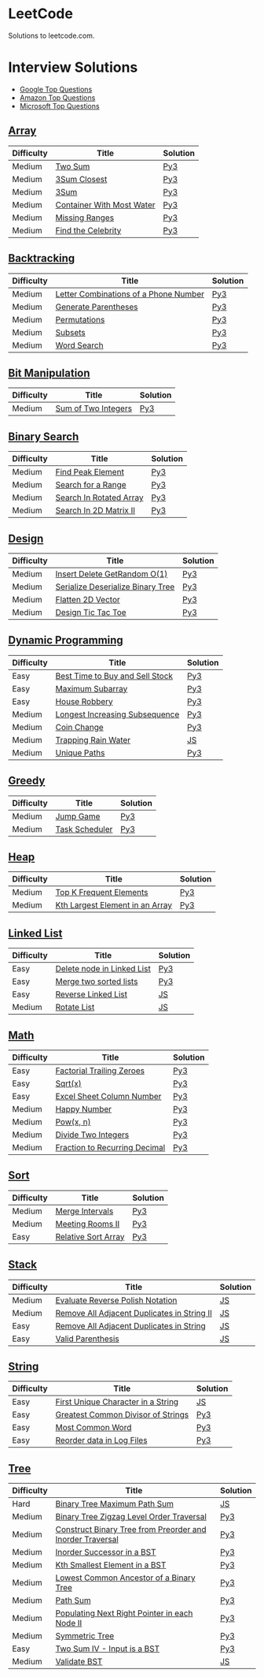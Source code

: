 LeetCode
========
Solutions to leetcode.com.

Interview Solutions
========

* [Google Top Questions](./Google-Top-Questions/README.md)
* [Amazon Top Questions](./Amazon-Top-Questions/README.md)
* [Microsoft Top Questions](./Microsoft-Top-Questions/README.md)


[Array](https://leetcode.com/tag/array/)
--------

| Difficulty | Title | Solution |
| ---------- | ----- | -------- |
| Medium | [Two Sum](https://leetcode.com/problems/two-sum/) | [Py3](./algorithms/array/two-sum.py) |
| Medium | [3Sum Closest](https://leetcode.com/problems/3sum-closest/) | [Py3](./algorithms/array/3sum-closest.py) |
| Medium | [3Sum](https://leetcode.com/problems/3sum/) | [Py3](./algorithms/array/3sum.py) |
| Medium | [Container With Most Water](https://leetcode.com/problems/container-with-most-water/) | [Py3](./algorithms/array/containerWithMostWater.py) |
| Medium | [Missing Ranges](https://leetcode.com/problems/missing-ranges/) | [Py3](./algorithms/array/missing-ranges.py) |
| Medium | [Find the Celebrity](https://leetcode.com/problems/find-the-celebrity/) | [Py3](./algorithms/array/find-the-celebrity.py) |

[Backtracking](https://leetcode.com/tag/backtracking/)
--------

| Difficulty | Title | Solution |
| ---------- | ----- | -------- |
| Medium | [Letter Combinations of a Phone Number](https://leetcode.com/problems/letter-combinations-of-a-phone-number/) | [Py3](./algorithms/backtracking/letterCombinationsOfAPhoneNumber.py) |
| Medium | [Generate Parentheses](https://leetcode.com/problems/generate-parenthesis/) | [Py3](./algorithms/backtracking/generateParenthesis.py) |
| Medium | [Permutations](https://leetcode.com/problems/permutations/) | [Py3](./algorithms/backtracking/permutations.py) |
| Medium | [Subsets](https://leetcode.com/problems/subsets/) | [Py3](./algorithms/backtracking/subsets.py) |
| Medium | [Word Search](https://leetcode.com/problems/word-search/) | [Py3](./algorithms/backtracking/wordSearch.py) |

[Bit Manipulation](https://leetcode.com/tag/bit-manipulation/)
--------

| Difficulty | Title | Solution |
| ---------- | ----- | -------- |
| Medium | [Sum of Two Integers](https://leetcode.com/problems/sum-of-two-integers/) | [Py3](./algorithms/backtracking/sum-of-two-integers.py) |

[Binary Search](https://leetcode.com/tag/binary-search/)
--------

| Difficulty | Title | Solution |
| ---------- | ----- | -------- |
| Medium | [Find Peak Element](https://leetcode.com/problems/find-peak-element/) | [Py3](./algorithms/binary-search/findPeakElement.py) |
| Medium | [Search for a Range](https://leetcode.com/problems/find-first-and-last-position-of-element-in-sorted-array/) | [Py3](./algorithms/binary-search/searchForARange.py) |
| Medium | [Search In Rotated Array](https://leetcode.com/problems/search-in-rotated-sorted-array/) | [Py3](./algorithms/binary-search/search-in-rotated-sorted-array.py) |
| Medium | [Search In 2D Matrix II](https://leetcode.com/problems/search-a-2d-matrix-ii/) | [Py3](./algorithms/binary-search/search-a-2d-matrix-ii.py) |

[Design](https://leetcode.com/tag/design/)
--------

| Difficulty | Title | Solution |
| ---------- | ----- | -------- |
| Medium | [Insert Delete GetRandom O(1)](https://leetcode.com/problems/insert-delete-getrandom-o1/) | [Py3](./algorithms/design/insert-delete-getrandom-o1.py) |
| Medium | [Serialize Deserialize Binary Tree](https://leetcode.com/problems/serialize-and-deserialize-binary-tree/) | [Py3](./algorithms/design/serialize-and-deserialize-binary-tree.py) |
| Medium | [Flatten 2D Vector](https://leetcode.com/problems/flatten-2d-vector/) | [Py3](./algorithms/design/flatten-2d-vector.py) |
| Medium | [Design Tic Tac Toe](https://leetcode.com/problems/design-tic-tac-toe/) | [Py3](./algorithms/design/design-tic-tac-toe.py) |

[Dynamic Programming](https://leetcode.com/tag/dynamic-programming/)
--------

| Difficulty | Title | Solution |
| ---------- | ----- | -------- |
| Easy | [Best Time to Buy and Sell Stock](https://leetcode.com/problems/best-time-to-buy-and-sell-stock/) | [Py3](./algorithms/dynamic-programming/best-time-to-buy-and-sell-stock.py) |
| Easy | [Maximum Subarray](https://leetcode.com/problems/maximum-subarray/) | [Py3](./algorithms/dynamic-programming/maximum-subarray.py) |
| Easy | [House Robbery](https://leetcode.com/problems/house-robbery/) | [Py3](./algorithms/dynamic-programming/house-robbery.py) |
| Medium | [Longest Increasing Subsequence](https://leetcode.com/problems/longest-increasing-subsequence/) | [Py3](./algorithms/dynamic-programming/longest-increasing-subsequence.py) |
| Medium | [Coin Change](https://leetcode.com/problems/coin-change/) | [Py3](./algorithms/dynamic-programming/coin-change.py) |
| Medium | [Trapping Rain Water](https://leetcode.com/problems/trapping-rain-water/) | [JS](./algorithms/dynamic-programming/trapping-rain-water.js) |
| Medium | [Unique Paths](https://leetcode.com/problems/unique-paths/) | [Py3](./algorithms/dynamic-programming/unique-paths.py) |

[Greedy](https://leetcode.com/tag/greedy/)
--------

| Difficulty | Title | Solution |
| ---------- | ----- | -------- |
| Medium | [Jump Game](https://leetcode.com/problems/jump-game/) | [Py3](./algorithms/heap/jump-game.py) |
| Medium | [Task Scheduler](https://leetcode.com/problems/task-scheduler/) | [Py3](./algorithms/heap/task-scheduler.py) |

[Heap](https://leetcode.com/tag/heap/)
--------

| Difficulty | Title | Solution |
| ---------- | ----- | -------- |
| Medium | [Top K Frequent Elements](https://leetcode.com/problems/top-k-frequent-elements/) | [Py3](./algorithms/heap/topKFrequentElements.py) |
| Medium | [Kth Largest Element in an Array](https://leetcode.com/problems/kth-largest-element-in-an-array/) | [Py3](./algorithms/heap/kthLargestElementInArray.py) |

[Linked List](https://leetcode.com/tag/linked-list/)
--------

| Difficulty | Title | Solution |
| ---------- | ----- | -------- |
| Easy | [Delete node in Linked List](https://leetcode.com/problems/delete-node-in-linked-list/) | [Py3](./algorithms/linked-list/delete-node-in-linked-list.py) |
| Easy | [Merge two sorted lists](https://leetcode.com/problems/merge-two-sorted-lists/) | [Py3](./algorithms/linked-list/merge-two-sorted-lists.py) |
| Easy | [Reverse Linked List](https://leetcode.com/problems/reverse-linked-list/) | [JS](./algorithms/linked-list/reverse-linked-list.js) |
| Medium | [Rotate List](https://leetcode.com/problems/rotate-list/) | [JS](./algorithms/linked-list/rotate-list.js) |

[Math](https://leetcode.com/tag/math/)
--------

| Difficulty | Title | Solution |
| ---------- | ----- | -------- |
| Easy | [Factorial Trailing Zeroes](https://leetcode.com/problems/factorial-trailing-zeroes/) | [Py3](./algorithms/math/factorial-trailing-zeroes.py) |
| Easy | [Sqrt(x)](https://leetcode.com/problems/sqrtx/) | [Py3](./algorithms/math/sqrtx.py) |
| Easy | [Excel Sheet Column Number](https://leetcode.com/problems/excel-sheet-column-number/) | [Py3](./algorithms/math/excel-sheet-column-number.py) |
| Medium | [Happy Number](https://leetcode.com/problems/happy-number/) | [Py3](./algorithms/math/happyNumber.py) |
| Medium | [Pow(x, n)](https://leetcode.com/problems/powx-n/) | [Py3](./algorithms/math/powx-n.py) |
| Medium | [Divide Two Integers](https://leetcode.com/problems/divide-two-integers/) | [Py3](./algorithms/math/divide-two-integers.py) |
| Medium | [Fraction to Recurring Decimal](https://leetcode.com/problems/fraction-to-recurring-decimal/) | [Py3](./algorithms/math/fraction-to-recurring-decimal.py) |

[Sort](https://leetcode.com/tag/sort/)
--------

| Difficulty | Title | Solution |
| ---------- | ----- | -------- |
| Medium | [Merge Intervals](https://leetcode.com/problems/merge-intervals/) | [Py3](./algorithms/sort/merge-intervals.py) |
| Medium | [Meeting Rooms II](https://leetcode.com/problems/meeting-rooms-ii/) | [Py3](./algorithms/sort/meeting-rooms-ii.py) |
| Easy | [Relative Sort Array](https://leetcode.com/problems/relative-sort-array/) | [Py3](./algorithms/sort/relative-sort-array.py) |

[Stack](https://leetcode.com/tag/stack/)
--------

| Difficulty | Title | Solution |
| ---------- | ----- | -------- |
| Medium | [Evaluate Reverse Polish Notation](https://leetcode.com/problems/evaluate-reverse-polish-notation/) | [JS](./algorithms/tree/evaluate-reverse-polish-notation.py) |
| Medium | [Remove All Adjacent Duplicates in String II](https://leetcode.com/problems/remove-all-adjacent-duplicates-in-string-ii/) | [JS](./algorithms/tree/remove-all-adjacent-duplicates-in-string-ii.js) |
| Easy | [Remove All Adjacent Duplicates in String](https://leetcode.com/problems/remove-all-adjacent-duplicates-in-string/) | [JS](./algorithms/tree/remove-all-adjacent-duplicates-in-string.js) |
| Easy | [Valid Parenthesis](https://leetcode.com/problems/valid-parentheses/) | [JS](./algorithms/tree/valid-parentheses.js) |

[String](https://leetcode.com/tag/string/)
--------

| Difficulty | Title | Solution |
| ---------- | ----- | -------- |
| Easy | [First Unique Character in a String](https://leetcode.com/problems/first-unique-character-in-a-string/) | [JS](./algorithms/tree/first-unique-character-in-a-string.js) |
| Easy | [Greatest Common Divisor of Strings](https://leetcode.com/problems/greatest-common-divisor-of-strings/) | [Py3](./algorithms/tree/greatest-common-divisor-of-strings.py) |
| Easy | [Most Common Word](https://leetcode.com/problems/most-common-word/) | [Py3](./algorithms/tree/most-common-word.py) |
| Easy | [Reorder data in Log Files](https://leetcode.com/problems/reorder-data-in-log-files/) | [Py3](./algorithms/tree/reorder-data-in-log-files.py) |

[Tree](https://leetcode.com/tag/tree/)
--------

| Difficulty | Title | Solution |
| ---------- | ----- | -------- |
| Hard | [Binary Tree Maximum Path Sum](https://leetcode.com/problems/binary-tree-maximum-path-sum/) | [JS](./algorithms/tree/binary-tree-maximum-path-sum.js) |
| Medium | [Binary Tree Zigzag Level Order Traversal](https://leetcode.com/problems/binary-tree-zigzag-level-order-traversal/) | [Py3](./algorithms/tree/binaryTreeZigZagLevelOrderTraversal.py) |
| Medium | [Construct Binary Tree from Preorder and Inorder Traversal](https://leetcode.com/problems/construct-binary-tree-from-preorder-and-inorder-traversal/) | [Py3](./algorithms/tree/constructBinaryTreeFromInorderAndPreorder.py) |
| Medium | [Inorder Successor in a BST](https://leetcode.com/problems/inorder-successor-in-bst/) | [Py3](./algorithms/tree/inorder-successor-in-bst.py) |
| Medium | [Kth Smallest Element in a BST](https://leetcode.com/problems/kth-smallest-element-in-a-bst/) | [Py3](./algorithms/tree/kthSmallestElementInBst.py) |
| Medium | [Lowest Common Ancestor of a Binary Tree](https://leetcode.com/problems/lowest-common-ancestor-of-a-binary-tree/) | [Py3](./algorithms/tree/lowest-common-ancestor-of-a-binary-tree.py) |
| Medium | [Path Sum](https://leetcode.com/problems/path-sum/) | [Py3](./algorithms/tree/path-sum.py) |
| Medium | [Populating Next Right Pointer in each Node II](https://leetcode.com/problems/populating-next-right-pointers-in-each-node-ii/) | [Py3](./algorithms/tree/populating-next-right-pointers-in-each-node-ii.py) |
| Medium | [Symmetric Tree](https://leetcode.com/problems/symmetric-tree/) | [Py3](./algorithms/tree/symmetric-tree.py) |
| Easy | [Two Sum IV - Input is a BST](https://leetcode.com/problems/two-sum-iv-input-is-a-bst/) | [Py3](./algorithms/tree/two-sum-iv-input-is-a-bst.py) |
| Medium | [Validate BST](https://leetcode.com/problems/validate-binary-search-tree/) | [JS](./algorithms/tree/validate-binary-search-tree.js) |
